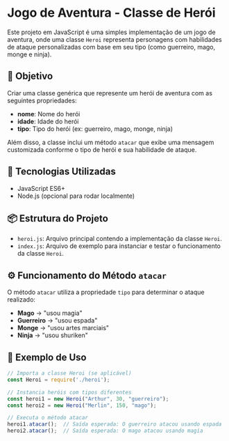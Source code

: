 # Jogo de Aventura - Classe de Herói

Este projeto em JavaScript é uma simples implementação de um jogo de aventura, onde uma classe `Heroi` representa personagens com habilidades de ataque personalizadas com base em seu tipo (como guerreiro, mago, monge e ninja).

## 🎯 Objetivo

Criar uma classe genérica que represente um herói de aventura com as seguintes propriedades:

- **nome**: Nome do herói
- **idade**: Idade do herói
- **tipo**: Tipo do herói (ex: guerreiro, mago, monge, ninja)

Além disso, a classe inclui um método `atacar` que exibe uma mensagem customizada conforme o tipo de herói e sua habilidade de ataque.

## 🚀 Tecnologias Utilizadas

- JavaScript ES6+
- Node.js (opcional para rodar localmente)

## 📦 Estrutura do Projeto

- `heroi.js`: Arquivo principal contendo a implementação da classe `Heroi`.
- `index.js`: Arquivo de exemplo para instanciar e testar o funcionamento da classe `Heroi`.

## ⚙️ Funcionamento do Método `atacar`

O método `atacar` utiliza a propriedade `tipo` para determinar o ataque realizado:

- **Mago** -> "usou magia"
- **Guerreiro** -> "usou espada"
- **Monge** -> "usou artes marciais"
- **Ninja** -> "usou shuriken"

## 📄 Exemplo de Uso

```javascript
// Importa a classe Heroi (se aplicável)
const Heroi = require('./heroi');

// Instancia heróis com tipos diferentes
const heroi1 = new Heroi("Arthur", 30, "guerreiro");
const heroi2 = new Heroi("Merlin", 150, "mago");

// Executa o método atacar
heroi1.atacar();  // Saída esperada: O guerreiro atacou usando espada
heroi2.atacar();  // Saída esperada: O mago atacou usando magia

